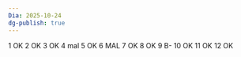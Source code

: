 ```yaml
---
Dia: 2025-10-24
dg-publish: true
---
```

1 OK
2 OK
3 OK 
4 mal 
5 OK
6 MAL 
7 OK 
8 OK
9 B- 
10 OK 
11 OK
12 OK